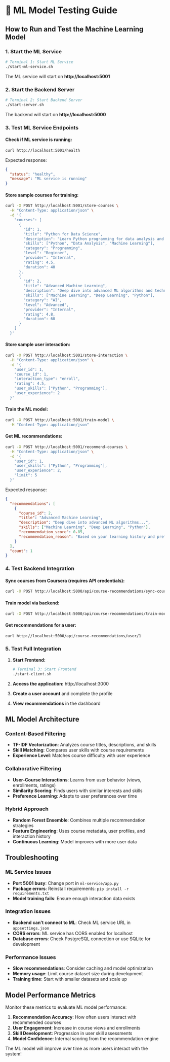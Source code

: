 # 🤖 ML Model Testing Guide

## How to Run and Test the Machine Learning Model

### 1. Start the ML Service

```bash
# Terminal 1: Start ML Service
./start-ml-service.sh
```

The ML service will start on **http://localhost:5001**

### 2. Start the Backend Server

```bash
# Terminal 2: Start Backend Server
./start-server.sh
```

The backend will start on **http://localhost:5000**

### 3. Test ML Service Endpoints

#### Check if ML service is running:
```bash
curl http://localhost:5001/health
```

Expected response:
```json
{
  "status": "healthy",
  "message": "ML service is running"
}
```

#### Store sample courses for training:
```bash
curl -X POST http://localhost:5001/store-courses \
  -H "Content-Type: application/json" \
  -d '{
    "courses": [
      {
        "id": 1,
        "title": "Python for Data Science",
        "description": "Learn Python programming for data analysis and machine learning",
        "skills": ["Python", "Data Analysis", "Machine Learning"],
        "category": "Programming",
        "level": "Beginner",
        "provider": "Internal",
        "rating": 4.5,
        "duration": 40
      },
      {
        "id": 2,
        "title": "Advanced Machine Learning",
        "description": "Deep dive into advanced ML algorithms and techniques",
        "skills": ["Machine Learning", "Deep Learning", "Python"],
        "category": "AI",
        "level": "Advanced",
        "provider": "Internal",
        "rating": 4.8,
        "duration": 60
      }
    ]
  }'
```

#### Store sample user interaction:
```bash
curl -X POST http://localhost:5001/store-interaction \
  -H "Content-Type: application/json" \
  -d '{
    "user_id": 1,
    "course_id": 1,
    "interaction_type": "enroll",
    "rating": 4.5,
    "user_skills": ["Python", "Programming"],
    "user_experience": 2
  }'
```

#### Train the ML model:
```bash
curl -X POST http://localhost:5001/train-model \
  -H "Content-Type: application/json"
```

#### Get ML recommendations:
```bash
curl -X POST http://localhost:5001/recommend-courses \
  -H "Content-Type: application/json" \
  -d '{
    "user_id": 1,
    "user_skills": ["Python", "Programming"],
    "user_experience": 2,
    "limit": 5
  }'
```

Expected response:
```json
{
  "recommendations": [
    {
      "course_id": 2,
      "title": "Advanced Machine Learning",
      "description": "Deep dive into advanced ML algorithms...",
      "skills": ["Machine Learning", "Deep Learning", "Python"],
      "recommendation_score": 0.85,
      "recommendation_reason": "Based on your learning history and preferences"
    }
  ],
  "count": 1
}
```

### 4. Test Backend Integration

#### Sync courses from Coursera (requires API credentials):
```bash
curl -X POST http://localhost:5000/api/course-recommendations/sync-coursera
```

#### Train model via backend:
```bash
curl -X POST http://localhost:5000/api/course-recommendations/train-model
```

#### Get recommendations for a user:
```bash
curl http://localhost:5000/api/course-recommendations/user/1
```

### 5. Test Full Integration

1. **Start Frontend:**
   ```bash
   # Terminal 3: Start Frontend
   ./start-client.sh
   ```

2. **Access the application:** http://localhost:3000

3. **Create a user account** and complete the profile

4. **View recommendations** in the dashboard

## ML Model Architecture

### Content-Based Filtering
- **TF-IDF Vectorization**: Analyzes course titles, descriptions, and skills
- **Skill Matching**: Compares user skills with course requirements
- **Experience Level**: Matches course difficulty with user experience

### Collaborative Filtering
- **User-Course Interactions**: Learns from user behavior (views, enrollments, ratings)
- **Similarity Scoring**: Finds users with similar interests and skills
- **Preference Learning**: Adapts to user preferences over time

### Hybrid Approach
- **Random Forest Ensemble**: Combines multiple recommendation strategies
- **Feature Engineering**: Uses course metadata, user profiles, and interaction history
- **Continuous Learning**: Model improves with more user data

## Troubleshooting

### ML Service Issues
- **Port 5001 busy**: Change port in `ml-service/app.py`
- **Package errors**: Reinstall requirements: `pip install -r requirements.txt`
- **Model training fails**: Ensure enough interaction data exists

### Integration Issues
- **Backend can't connect to ML**: Check ML service URL in `appsettings.json`
- **CORS errors**: ML service has CORS enabled for localhost
- **Database errors**: Check PostgreSQL connection or use SQLite for development

### Performance Issues
- **Slow recommendations**: Consider caching and model optimization
- **Memory usage**: Limit course dataset size during development
- **Training time**: Start with smaller datasets and scale up

## Model Performance Metrics

Monitor these metrics to evaluate ML model performance:

1. **Recommendation Accuracy**: How often users interact with recommended courses
2. **User Engagement**: Increase in course views and enrollments
3. **Skill Development**: Progression in user skill assessments
4. **Model Confidence**: Internal scoring from the recommendation engine

The ML model will improve over time as more users interact with the system!
